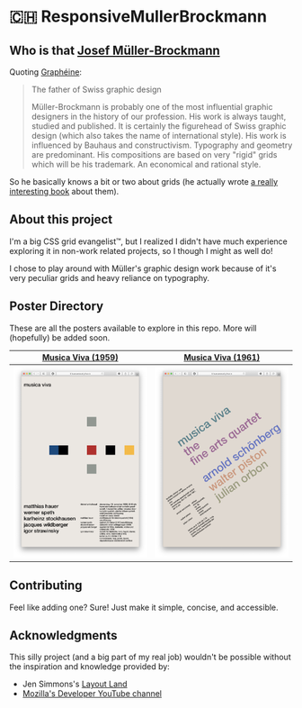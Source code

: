 # 🇨🇭 ResponsiveMullerBrockmann
## Who is that [Josef Müller-Brockmann](https://www.google.com/search?q=Josef+M%C3%BCller-Brockmann+work&client=safari&rls=en&source=lnms&tbm=isch&sa=X&ved=2ahUKEwij7MSblPrpAhWqILkGHQVyCisQ_AUoAXoECA4QAw&biw=1792&bih=961)
Quoting [Graphéine](https://www.grapheine.com/en/history-of-graphic-design/graphic-designer-muller-brockmann-swiss-style):
> The father of Swiss graphic design  
>  
> Müller-Brockmann is probably one of the most influential graphic designers in the history of our profession. His work is always taught, studied and published. It is certainly the figurehead of Swiss graphic design (which also takes the name of international style). His work is influenced by Bauhaus and constructivism. Typography and geometry are predominant. His compositions are based on very "rigid" grids which will be his trademark. An economical and rational style.

So he basically knows a bit or two about grids (he actually wrote [a really interesting book](https://www.amazon.com/-/es/Josef-Müller-Brockmann/dp/3721201450) about them).

## About this project
I'm a big CSS grid evangelist™, but I realized I didn't have much experience exploring it in non-work related projects, so I though I might as well do!

I chose to play around with Müller's graphic design work because of it's very peculiar grids and heavy reliance on typography.

## Poster Directory
These are all the posters available to explore in this repo. More will (hopefully) be added soon.

[Musica Viva (1959)](https://laurasandoval.github.io/ResponsiveMullerBrockmann/musica-viva-1959/)           |  [Musica Viva (1961)](https://laurasandoval.github.io/ResponsiveMullerBrockmann/musica-viva-1961/)
:-------------------------:|:-------------------------:
!["Musica Viva" poster from 1959 in its web version](screenshots/musica-viva-1959.png)  |  !["Musica Viva" poster from 1961 in its web version](screenshots/musica-viva-1961.png)

## Contributing
Feel like adding one? Sure! Just make it simple, concise, and accessible.

## Acknowledgments
This silly project (and a big part of my real job) wouldn't be possible without the inspiration and knowledge provided by:
* Jen Simmons's [Layout Land](https://www.youtube.com/channel/UC7TizprGknbDalbHplROtag)
* [Mozilla's Developer YouTube channel](https://www.youtube.com/channel/UCh5UlGiu9d6LegIeUCW4N1w)
